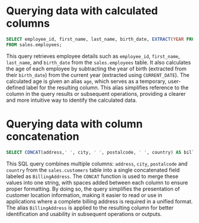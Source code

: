 
#  Querying data with calculated columns

```sql
SELECT employee_id, first_name, last_name, birth_date, EXTRACT(YEAR FROM CURRENT_DATE) - EXTRACT(YEAR FROM birth_date) AS age  
FROM sales.employees; 
```

This query retrieves employee details such as `employee_id`, `first_name`, `last_name`, and `birth_date` from the `sales.employees` table. 
It also calculates the age of each employee by subtracting the year of birth (extracted from their `birth_date`) from the current year (extracted using `CURRENT_DATE`). 
The calculated age is given an alias `age`, which serves as a temporary, user-defined label for the resulting column. This alias simplifies reference to the column in the query results or subsequent operations, providing a clearer and more intuitive way to identify the calculated data. 

# Querying data with column concatenation

```sql
SELECT CONCAT(address,' ', city, ' ', postalcode, ' ', country) AS billing_address FROM sales.customers; 
```

This SQL query combines multiple columns: `address`, `city`, `postalcode` and `country` from the `sales.customers` table into a single concatenated field labeled as `BillingAddress`. 
The `CONCAT` function is used to merge these values into one string, with spaces added between each column to ensure proper formatting. By doing so, the query simplifies the presentation of customer location information, making it easier to read or use in applications where a complete billing address is required in a unified format. 
The alias `BillingAddress` is applied to the resulting column for better identification and usability in subsequent operations or outputs. 